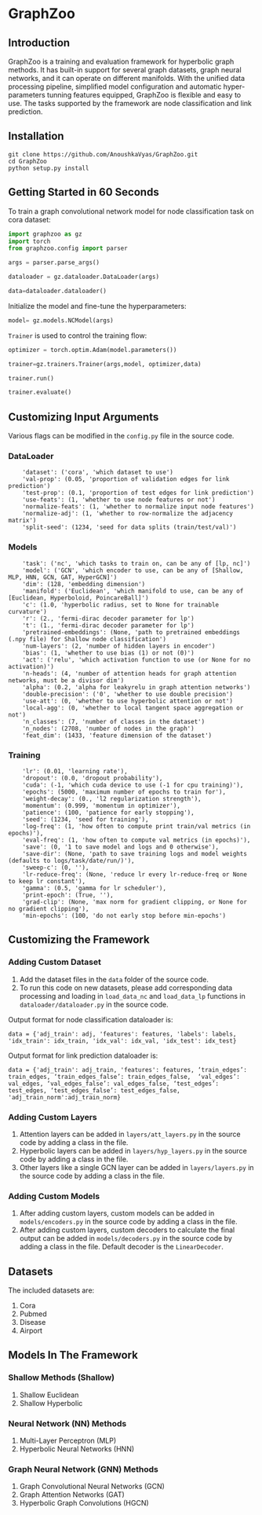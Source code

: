 # GraphZoo

## Introduction

GraphZoo is a training and evaluation framework for hyperbolic graph methods. It has built-in support for several graph datasets, graph neural networks, and it can operate on different manifolds. With the unified data processing pipeline, simplified model configuration and automatic hyper-parameters tunning features equipped, GraphZoo is flexible and easy to use. The tasks supported by the framework are node classification and link prediction. 

## Installation

```
git clone https://github.com/AnoushkaVyas/GraphZoo.git
cd GraphZoo
python setup.py install
```

## Getting Started in 60 Seconds

To train a graph convolutional network model for node classification task on cora dataset:

```python
import graphzoo as gz
import torch
from graphzoo.config import parser

args = parser.parse_args()

dataloader = gz.dataloader.DataLoader(args)

data=dataloader.dataloader()
```

Initialize the model and fine-tune the hyperparameters:

```python
model= gz.models.NCModel(args)
```

`Trainer` is used to control the training flow:

```python
optimizer = torch.optim.Adam(model.parameters())

trainer=gz.trainers.Trainer(args,model, optimizer,data)

trainer.run()

trainer.evaluate()
```

## Customizing Input Arguments

Various flags can be modified in the `config.py` file in the source code.

### DataLoader

```
    'dataset': ('cora', 'which dataset to use')
    'val-prop': (0.05, 'proportion of validation edges for link prediction')
    'test-prop': (0.1, 'proportion of test edges for link prediction')
    'use-feats': (1, 'whether to use node features or not')
    'normalize-feats': (1, 'whether to normalize input node features')
    'normalize-adj': (1, 'whether to row-normalize the adjacency matrix')
    'split-seed': (1234, 'seed for data splits (train/test/val)')

```

### Models

```
    'task': ('nc', 'which tasks to train on, can be any of [lp, nc]')
    'model': ('GCN', 'which encoder to use, can be any of [Shallow, MLP, HNN, GCN, GAT, HyperGCN]')
    'dim': (128, 'embedding dimension')
    'manifold': ('Euclidean', 'which manifold to use, can be any of [Euclidean, Hyperboloid, PoincareBall]')
    'c': (1.0, 'hyperbolic radius, set to None for trainable curvature')
    'r': (2., 'fermi-dirac decoder parameter for lp')
    't': (1., 'fermi-dirac decoder parameter for lp')
    'pretrained-embeddings': (None, 'path to pretrained embeddings (.npy file) for Shallow node classification')
    'num-layers': (2, 'number of hidden layers in encoder')
    'bias': (1, 'whether to use bias (1) or not (0)')
    'act': ('relu', 'which activation function to use (or None for no activation)')
    'n-heads': (4, 'number of attention heads for graph attention networks, must be a divisor dim')
    'alpha': (0.2, 'alpha for leakyrelu in graph attention networks')
    'double-precision': ('0', 'whether to use double precision')
    'use-att': (0, 'whether to use hyperbolic attention or not')
    'local-agg': (0, 'whether to local tangent space aggregation or not')
    'n_classes': (7, 'number of classes in the dataset')
    'n_nodes': (2708, 'number of nodes in the graph') 
    'feat_dim': (1433, 'feature dimension of the dataset') 
```

### Training

```
    'lr': (0.01, 'learning rate'),
    'dropout': (0.0, 'dropout probability'),
    'cuda': (-1, 'which cuda device to use (-1 for cpu training)'),
    'epochs': (5000, 'maximum number of epochs to train for'),
    'weight-decay': (0., 'l2 regularization strength'),
    'momentum': (0.999, 'momentum in optimizer'),
    'patience': (100, 'patience for early stopping'),
    'seed': (1234, 'seed for training'),
    'log-freq': (1, 'how often to compute print train/val metrics (in epochs)'),
    'eval-freq': (1, 'how often to compute val metrics (in epochs)'),
    'save': (0, '1 to save model and logs and 0 otherwise'),
    'save-dir': (None, 'path to save training logs and model weights (defaults to logs/task/date/run/)'),
    'sweep-c': (0, ''),
    'lr-reduce-freq': (None, 'reduce lr every lr-reduce-freq or None to keep lr constant'),
    'gamma': (0.5, 'gamma for lr scheduler'),
    'print-epoch': (True, ''),
    'grad-clip': (None, 'max norm for gradient clipping, or None for no gradient clipping'),
    'min-epochs': (100, 'do not early stop before min-epochs')
```

## Customizing the Framework

### Adding Custom Dataset

1. Add the dataset files in the `data` folder of the source code.
2. To run this code on new datasets, please add corresponding data processing and loading in `load_data_nc` and `load_data_lp` functions in `dataloader/dataloader.py` in the source code.

Output format for node classification dataloader is:

```
data = {'adj_train': adj, 'features': features, 'labels': labels, 'idx_train': idx_train, 'idx_val': idx_val, 'idx_test': idx_test}
```
Output format for link prediction dataloader is:

```
data = {'adj_train': adj_train, 'features': features, ‘train_edges’: train_edges, ‘train_edges_false’: train_edges_false,  ‘val_edges’: val_edges, ‘val_edges_false’: val_edges_false, ‘test_edges’: test_edges, ‘test_edges_false’: test_edges_false, 'adj_train_norm':adj_train_norm}
```

### Adding Custom Layers

1. Attention layers can be added in `layers/att_layers.py` in the source code by adding a class in the file.
2. Hyperbolic layers can be added in `layers/hyp_layers.py` in the source code by adding a class in the file.
3. Other layers like a single GCN layer can be added in `layers/layers.py` in the source code by adding a class in the file.

### Adding Custom Models

1. After adding custom layers, custom models can be added in `models/encoders.py` in the source code by adding a class in the file.
2. After adding custom layers, custom decoders to calculate the final output can be added in `models/decoders.py` in the source code by adding a class in the file. Default decoder is the `LinearDecoder`.

## Datasets 

The included datasets are:

1. Cora
2. Pubmed
3. Disease
4. Airport

## Models In The Framework

### Shallow Methods (Shallow)
1. Shallow Euclidean
2. Shallow Hyperbolic

### Neural Network (NN) Methods
1. Multi-Layer Perceptron (MLP)
2. Hyperbolic Neural Networks (HNN) 

### Graph Neural Network (GNN) Methods
1. Graph Convolutional Neural Networks (GCN) 
2. Graph Attention Networks (GAT)
3. Hyperbolic Graph Convolutions (HGCN) 

